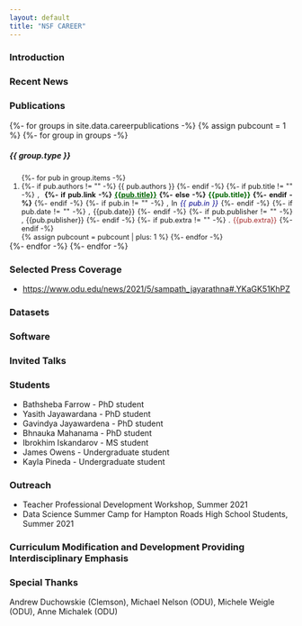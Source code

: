 ```yaml
---
layout: default
title: "NSF CAREER"
---
```


<h3>Introduction</h3>

<h3>Recent News</h3>

<h3>Publications</h3>


{%- for groups in site.data.careerpublications -%}
{% assign pubcount = 1 %}
{%- for group in groups -%}
<div class="card my-3">
  <div class="card-header"><h5 class="py-1 my-0">{{ group.type }}</h5></div>
  <div class="card-body">
    <ol style="text-align: justify; font-size: 0.9em; margin-bottom: 0;" start="{{pubcount}}">
      {%- for pub in group.items -%}
      <li>
        {%- if pub.authors != "" -%}
          {{ pub.authors }}
        {%- endif -%}
        {%- if pub.title != "" -%}
          ,&nbsp;<strong>
          {%- if pub.link -%}
          <a style="color: darkgreen;" href="{{pub.link}}" target="_blank">{{pub.title}}</a>
          {%- else -%}
          <a style="color: darkgreen;" target="_blank">{{pub.title}}</a>
          {%- endif -%}
          </strong>
        {%- endif -%}   
        {%- if pub.in != "" -%}
          ,&nbsp;In <i style="color: darkblue;">{{ pub.in }}</i>
        {%- endif -%}
        {%- if pub.date != "" -%} 
          ,&nbsp;{{pub.date}}
        {%- endif -%}    
        {%- if pub.publisher != "" -%}
          ,&nbsp;{{pub.publisher}}
        {%- endif -%}
        {%- if pub.extra != "" -%}
          .&nbsp;<span style="color: brown;">{{pub.extra}}</span>
        {%- endif -%}
      </li>
      {% assign pubcount = pubcount | plus: 1 %}
      {%- endfor -%}
    </ol>
  </div>
</div>
{%- endfor -%}
{%- endfor -%}

<h3>Selected Press Coverage</h3>
<ul>
  <li><a href="https://www.odu.edu/news/2021/5/sampath_jayarathna#.YKaGK51KhPZ">https://www.odu.edu/news/2021/5/sampath_jayarathna#.YKaGK51KhPZ</a></li>
</ul>


<h3>Datasets</h3>

<h3>Software</h3>

<h3>Invited Talks</h3>

<h3>Students</h3>

<ul>
  <li>Bathsheba Farrow - PhD student</li>
  <li>Yasith Jayawardana - PhD student</li>
  <li>Gavindya Jayawardena - PhD student</li>
  <li>Bhnauka Mahanama - PhD student</li>
  <li>Ibrokhim Iskandarov - MS student</li>
  <li>James Owens - Undergraduate student</li>
  <li>Kayla Pineda - Undergraduate student</li>
</ul>

<h3>Outreach</h3>
<ul>
  <li>Teacher Professional Development Workshop, Summer 2021</li>
  <li>Data Science Summer Camp for Hampton Roads High School Students, Summer 2021</li>
</ul>

<h3>Curriculum Modification and Development Providing Interdisciplinary Emphasis</h3>

<h3>Special Thanks</h3>
Andrew Duchowskie (Clemson), Michael Nelson (ODU), Michele Weigle (ODU), Anne Michalek (ODU)

